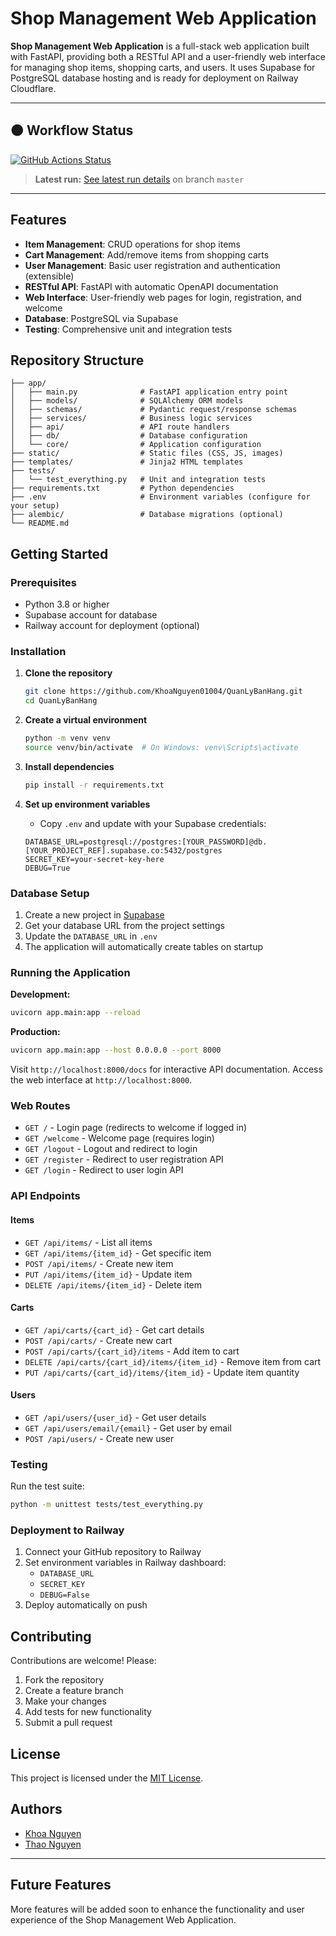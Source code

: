 # Shop Management Web Application

**Shop Management Web Application** is a full-stack web application built with FastAPI, providing both a RESTful API and a user-friendly web interface for managing shop items, shopping carts, and users. It uses Supabase for PostgreSQL database hosting and is ready for deployment on Railway Cloudflare.

---

## 🟠 Workflow Status

[![GitHub Actions Status](https://github.com/KhoaNguyen01004/QuanLyBanHang/actions/workflows/python-app.yml/badge.svg)](https://github.com/KhoaNguyen01004/QuanLyBanHang/actions/workflows/python-app.yml)
> **Latest run:** [See latest run details](https://github.com/KhoaNguyen01004/QuanLyBanHang/actions/workflows/python-app.yml) on branch `master`

---

## Features

- **Item Management**: CRUD operations for shop items
- **Cart Management**: Add/remove items from shopping carts
- **User Management**: Basic user registration and authentication (extensible)
- **RESTful API**: FastAPI with automatic OpenAPI documentation
- **Web Interface**: User-friendly web pages for login, registration, and welcome
- **Database**: PostgreSQL via Supabase
- **Testing**: Comprehensive unit and integration tests

## Repository Structure

```
├── app/
│   ├── main.py              # FastAPI application entry point
│   ├── models/              # SQLAlchemy ORM models
│   ├── schemas/             # Pydantic request/response schemas
│   ├── services/            # Business logic services
│   ├── api/                 # API route handlers
│   ├── db/                  # Database configuration
│   └── core/                # Application configuration
├── static/                  # Static files (CSS, JS, images)
├── templates/               # Jinja2 HTML templates
├── tests/
│   └── test_everything.py   # Unit and integration tests
├── requirements.txt         # Python dependencies
├── .env                     # Environment variables (configure for your setup)
├── alembic/                 # Database migrations (optional)
└── README.md
```

## Getting Started

### Prerequisites

- Python 3.8 or higher
- Supabase account for database
- Railway account for deployment (optional)

### Installation

1. **Clone the repository**
   ```sh
   git clone https://github.com/KhoaNguyen01004/QuanLyBanHang.git
   cd QuanLyBanHang
   ```

2. **Create a virtual environment**
   ```sh
   python -m venv venv
   source venv/bin/activate  # On Windows: venv\Scripts\activate
   ```

3. **Install dependencies**
   ```sh
   pip install -r requirements.txt
   ```

4. **Set up environment variables**
   - Copy `.env` and update with your Supabase credentials:
   ```env
   DATABASE_URL=postgresql://postgres:[YOUR_PASSWORD]@db.[YOUR_PROJECT_REF].supabase.co:5432/postgres
   SECRET_KEY=your-secret-key-here
   DEBUG=True
   ```

### Database Setup

1. Create a new project in [Supabase](https://supabase.com)
2. Get your database URL from the project settings
3. Update the `DATABASE_URL` in `.env`
4. The application will automatically create tables on startup

### Running the Application

**Development:**
```sh
uvicorn app.main:app --reload
```

**Production:**
```sh
uvicorn app.main:app --host 0.0.0.0 --port 8000
```

Visit `http://localhost:8000/docs` for interactive API documentation. Access the web interface at `http://localhost:8000`.

### Web Routes

- `GET /` - Login page (redirects to welcome if logged in)
- `GET /welcome` - Welcome page (requires login)
- `GET /logout` - Logout and redirect to login
- `GET /register` - Redirect to user registration API
- `GET /login` - Redirect to user login API

### API Endpoints

#### Items
- `GET /api/items/` - List all items
- `GET /api/items/{item_id}` - Get specific item
- `POST /api/items/` - Create new item
- `PUT /api/items/{item_id}` - Update item
- `DELETE /api/items/{item_id}` - Delete item

#### Carts
- `GET /api/carts/{cart_id}` - Get cart details
- `POST /api/carts/` - Create new cart
- `POST /api/carts/{cart_id}/items` - Add item to cart
- `DELETE /api/carts/{cart_id}/items/{item_id}` - Remove item from cart
- `PUT /api/carts/{cart_id}/items/{item_id}` - Update item quantity

#### Users
- `GET /api/users/{user_id}` - Get user details
- `GET /api/users/email/{email}` - Get user by email
- `POST /api/users/` - Create new user

### Testing

Run the test suite:
```sh
python -m unittest tests/test_everything.py
```

### Deployment to Railway

1. Connect your GitHub repository to Railway
2. Set environment variables in Railway dashboard:
   - `DATABASE_URL`
   - `SECRET_KEY`
   - `DEBUG=False`
3. Deploy automatically on push

## Contributing

Contributions are welcome! Please:

1. Fork the repository
2. Create a feature branch
3. Make your changes
4. Add tests for new functionality
5. Submit a pull request

## License

This project is licensed under the [MIT License](LICENSE).

## Authors

- [Khoa Nguyen](https://github.com/KhoaNguyen01004)
- [Thao Nguyen](https://github.com/TyraJr1)

---

## Future Features

More features will be added soon to enhance the functionality and user experience of the Shop Management Web Application.
